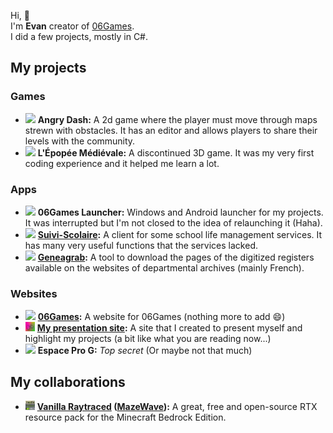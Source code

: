 Hi, 👋  
I'm **Evan** creator of [06Games](https://github.com/06-Games).  
I did a few projects, mostly in C#.

## My projects
### Games
* <img src="https://06games.github.io/images/games/angryDash.png" width="15"> **Angry Dash:** A 2d game where the player must move through maps strewn with obstacles. It has an editor and allows players to share their levels with the community.  
* <img src="https://06games.github.io/images/games/epopeeMedievale.png" width="15"> **L'Épopée Médiévale:** A discontinued 3D game. It was my very first coding experience and it helped me learn a lot.

### Apps
* <img src="https://06games.github.io/images/apps/launcher.png" width="15"> **06Games Launcher:**  Windows and Android launcher for my projects. It was interrupted but I'm not closed to the idea of relaunching it (Haha).  
* <img src="https://06games.github.io/images/apps/suiviScolaire.png" width="15"> **[Suivi-Scolaire](https://github.com/06-Games/Suivi-Scolaire):** A client for some school life management services. It has many very useful functions that the services lacked.  
* <img src="https://06games.github.io/images/apps/geneaGrab.png" width="15"> **[Geneagrab](https://github.com/06Games/GeneaGrab):** A tool to download the pages of the digitized registers available on the websites of departmental archives (mainly French).

### Websites
* <img src="https://06games.github.io/images/websites/06games.png" width="15"> **[06Games](https://github.com/06-Games/website):** A website for 06Games (nothing more to add 😄)  
* <img src="https://raw.githubusercontent.com/06Games/06Games/master/images/06games-alt.png" width="15"> **[My presentation site](https://github.com/06Games/06games.github.io):** A site that I created to present myself and highlight my projects (a bit like what you are reading now...)  
* <img src="https://06games.github.io/images/websites/espaceProG.png" width="15"> **Espace Pro G:** *Top secret* (Or maybe not that much)

## My collaborations
* <img src="https://raw.githubusercontent.com/MazeWave/Vanilla-Raytraced/master/Vanilla%20Raytraced/pack_icon.png" width="15"> **[Vanilla Raytraced](https://github.com/MazeWave/Vanilla-Raytraced) ([MazeWave](https://github.com/MazeWave)):** A great, free and open-source RTX resource pack for the Minecraft Bedrock Edition.
